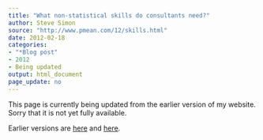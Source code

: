 ```yaml
---
title: "What non-statistical skills do consultants need?"
author: Steve Simon
source: "http://www.pmean.com/12/skills.html"
date: 2012-02-18
categories:
- "*Blog post"
- 2012
- Being updated
output: html_document
page_update: no
---
```


This page is currently being updated from the earlier version of my website. Sorry that it is not yet fully available.

<!---More--->

Earlier versions are [here][sim1] and [here][sim2].

[sim1]: http://www.pmean.com/12/skills.html
[sim2]: http://new.pmean.com/non-statistical-skills/
